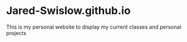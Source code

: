 # Jared-Swislow.github.io
This is my personal website to display my current classes and personal projects
